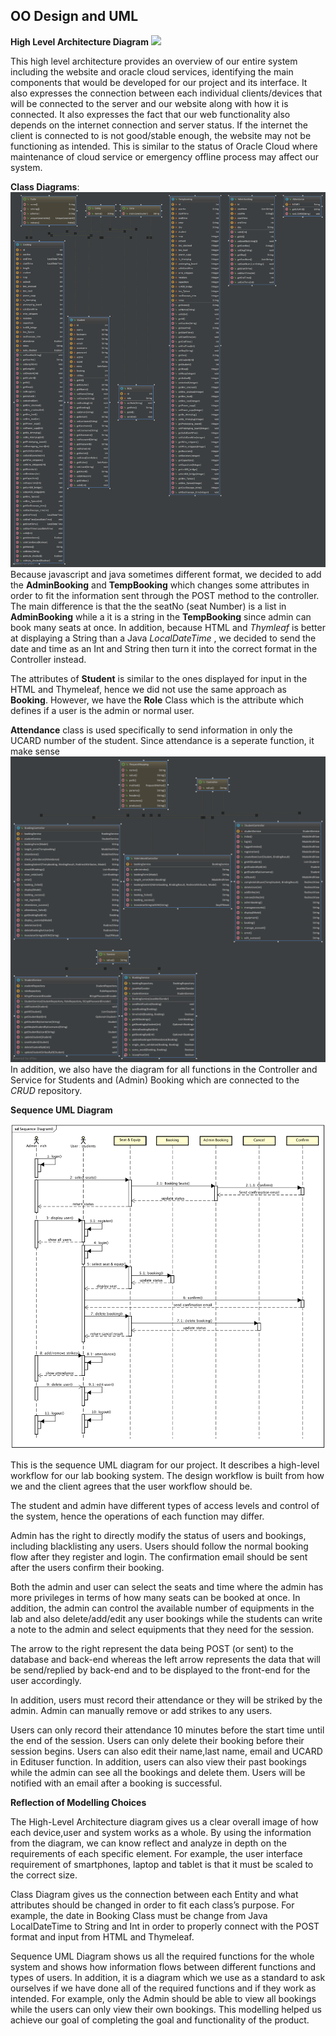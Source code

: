 ## OO Design and UML 
**High Level Architecture Diagram**
![
](https://github.com/konszy/LAB-BOOKING-ATTENDANCE/blob/master/PortfolioB/high%20level.png)

This high level architecture provides an overview of our entire system including the website and oracle cloud services, identifying the main components that would be developed for our project and its interface. It also expresses the connection between each individual clients/devices that will be connected to the server and our website along with how it is connected. It also expresses the fact that our web functionality also depends on the internet connection and server status. If the internet the client is connected to is not good/stable enough, the website may not be functioning as intended. This is similar to the status of Oracle Cloud where maintenance of cloud service or emergency offline process may affect our system.


**Class Diagrams**:
![Entity (Classes)](https://github.com/konszy/LAB-BOOKING-ATTENDANCE/blob/master/PortfolioB/EntitySPE.png)
Because javascript and java sometimes different format, we decided to add the **AdminBooking** and **TempBooking** which changes some attributes in order to fit the information sent through the POST method to the controller. The main difference is that the the seatNo (seat Number) is a list in **AdminBooking** while a it is a string in the **TempBooking** since admin can book many seats at once. In addition, because HTML and _Thymleaf_ is better at displaying a String than a Java *LocalDateTime* , we decided to send the date and time as an Int and String then turn it into the correct format in the Controller instead.

The attributes of **Student** is similar to the ones displayed for input in the HTML and Thymeleaf, hence we did not use the same approach as **Booking**. However, we have the **Role** Class which is the attribute which defines if a user is the admin or normal user.

**Attendance** class is used specifically to send information in only the UCARD number of the student. Since attendance is a seperate function, it make sense
![Controller and Service](https://github.com/konszy/LAB-BOOKING-ATTENDANCE/blob/master/PortfolioB/BookingSPE.png)
In addition, we also have the diagram for all functions in the Controller and Service for Students and (Admin) Booking which are connected to the _CRUD_ repository.

**Sequence UML Diagram**

![](https://github.com/konszy/LAB-BOOKING-ATTENDANCE/blob/master/PortfolioB/sequence%20diagram.png)

This is the sequence UML diagram for our project. It describes a high-level workflow for our lab booking system. The design workflow is built from how we and the client agrees that the user workflow should be.

The student and admin have different types of access levels and control of the system, hence the operations of each function may differ.

Admin has the right to directly modify the status of users and bookings, including blacklisting any users. Users should follow the normal booking flow after they register and login. The confirmation email should be sent after the users confirm their booking.

Both the admin and user can select the seats and time where the admin has more privileges in terms of how many seats can be booked at once. In addition, the admin can control the available number of equipments in the lab and also delete/add/edit any user bookings while the students can write a note to the admin and select equipments that they need for the session.

The arrow to the right represent the data being POST (or sent) to the database and back-end whereas the left arrow represents the data that will be send/replied by back-end and to be displayed to the front-end for the user accordingly.

In addition, users must record their attendance or they will be striked by the admin. Admin can manually remove or add strikes to any users.

Users can only record their attendance 10 minutes before the start time until the end of the session. Users can only delete their booking before their session begins. Users can also edit their name,last name, email and UCARD in Edituser function. In addition, users can also view their past bookings while the admin can see all the bookings and delete them. Users will be notified with an email after a booking is successful.


**Reflection of Modelling Choices**

The High-Level Architecture diagram gives us a clear overall image of how each device,user and system works as a whole. By using the information from the diagram, we can know reflect and analyze in depth on the requirements of each specific element. For example, the user interface requirement of smartphones, laptop and tablet is that it must be scaled to the correct size.

Class Diagram gives us the connection between each Entity and what attributes should be changed in order to fit each class’s purpose. For example, the date in Booking Class must be change from Java LocalDateTime to String and Int in order to properly connect with the POST format and input from HTML and Thymeleaf.

Sequence UML Diagram shows us all the required functions for the whole system and shows how information flows between different functions and types of users. In addition, it is a diagram which we use as a standard to ask ourselves if we have done all of the required functions and if they work as intended. For example, only the Admin should be able to view all bookings while the users can only view their own bookings. This modelling helped us achieve our goal of completing the goal and functionality of the product.
